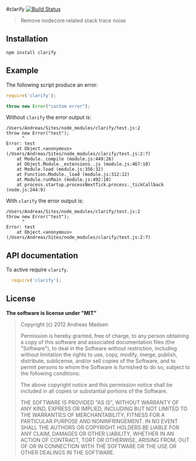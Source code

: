 #clarify [![Build Status](https://secure.travis-ci.org/AndreasMadsen/clarify.png)](http://travis-ci.org/AndreasMadsen/clarify)

> Remove nodecore related stack trace noise

## Installation

```sheel
npm install clarify
```

## Example

The following script produce an error:

```JavaScript
require('clarify');

throw new Error("custom error");
```

Without `clarify` the error output is:

```
/Users/Andreas/Sites/node_modules/clarify/test.js:2
throw new Error("test");
      ^
Error: test
    at Object.<anonymous> (/Users/Andreas/Sites/node_modules/clarify/test.js:2:7)
    at Module._compile (module.js:449:26)
    at Object.Module._extensions..js (module.js:467:10)
    at Module.load (module.js:356:32)
    at Function.Module._load (module.js:312:12)
    at Module.runMain (module.js:492:10)
    at process.startup.processNextTick.process._tickCallback (node.js:244:9)
```

With `clarify` the error output is:

```
/Users/Andreas/Sites/node_modules/clarify/test.js:2
throw new Error("test");
      ^
Error: test
    at Object.<anonymous> (/Users/Andreas/Sites/node_modules/clarify/test.js:2:7)
```

## API documentation

To active require `clarify`.

```JavaScript
  require('clarify');
```

## License

**The software is license under "MIT"**

> Copyright (c) 2012 Andreas Madsen
>
> Permission is hereby granted, free of charge, to any person obtaining a copy
> of this software and associated documentation files (the "Software"), to deal
> in the Software without restriction, including without limitation the rights
> to use, copy, modify, merge, publish, distribute, sublicense, and/or sell
> copies of the Software, and to permit persons to whom the Software is
> furnished to do so, subject to the following conditions:
>
> The above copyright notice and this permission notice shall be included in
> all copies or substantial portions of the Software.
>
> THE SOFTWARE IS PROVIDED "AS IS", WITHOUT WARRANTY OF ANY KIND, EXPRESS OR
> IMPLIED, INCLUDING BUT NOT LIMITED TO THE WARRANTIES OF MERCHANTABILITY,
> FITNESS FOR A PARTICULAR PURPOSE AND NONINFRINGEMENT. IN NO EVENT SHALL THE
> AUTHORS OR COPYRIGHT HOLDERS BE LIABLE FOR ANY CLAIM, DAMAGES OR OTHER
> LIABILITY, WHETHER IN AN ACTION OF CONTRACT, TORT OR OTHERWISE, ARISING FROM,
> OUT OF OR IN CONNECTION WITH THE SOFTWARE OR THE USE OR OTHER DEALINGS IN
> THE SOFTWARE.
